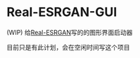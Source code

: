 # Real-ESRGAN-GUI
(WIP) 给[Real-ESRGAN](https://github.com/xinntao/Real-ESRGAN)写的的图形界面启动器

目前只是有此计划，会在空闲时间写这个项目

